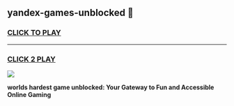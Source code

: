 
## yandex-games-unblocked 👋
<h3>
<a href="https://premium.freeplayer.one?title=yandex-games-unblocked&ref=14F">CLICK TO PLAY</a></h3>
<hr>

<h3>
<a href="https://premium.freeplayer.one?title=yandex-games-unblocked&ref=14F">CLICK 2 PLAY</a>
  
</h3>

<a href="https://premium.freeplayer.one?title=yandex-games-unblocked&ref=12F/"><img src="https://clearcache.store/games.png"></a>


**worlds hardest game unblocked: Your Gateway to Fun and Accessible Online Gaming**

